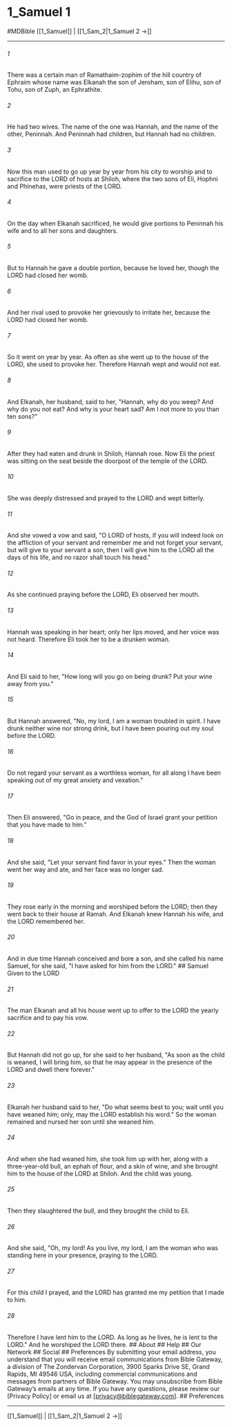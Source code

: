 # 1_Samuel 1
#MDBible
[[1_Samuel]] | [[1_Sam_2|1_Samuel 2 →]]

***






###### 1 


There was a certain man of Ramathaim-zophim of the hill country of Ephraim whose name was Elkanah the son of Jeroham, son of Elihu, son of Tohu, son of Zuph, an Ephrathite. 





###### 2 


He had two wives. The name of the one was Hannah, and the name of the other, Peninnah. And Peninnah had children, but Hannah had no children. 





###### 3 


Now this man used to go up year by year from his city to worship and to sacrifice to the LORD of hosts at Shiloh, where the two sons of Eli, Hophni and Phinehas, were priests of the LORD. 





###### 4 


On the day when Elkanah sacrificed, he would give portions to Peninnah his wife and to all her sons and daughters. 





###### 5 


But to Hannah he gave a double portion, because he loved her, though the LORD had closed her womb. 





###### 6 


And her rival used to provoke her grievously to irritate her, because the LORD had closed her womb. 





###### 7 


So it went on year by year. As often as she went up to the house of the LORD, she used to provoke her. Therefore Hannah wept and would not eat. 





###### 8 


And Elkanah, her husband, said to her, "Hannah, why do you weep? And why do you not eat? And why is your heart sad? Am I not more to you than ten sons?" 





###### 9 


After they had eaten and drunk in Shiloh, Hannah rose. Now Eli the priest was sitting on the seat beside the doorpost of the temple of the LORD. 





###### 10 


She was deeply distressed and prayed to the LORD and wept bitterly. 





###### 11 


And she vowed a vow and said, "O LORD of hosts, if you will indeed look on the affliction of your servant and remember me and not forget your servant, but will give to your servant a son, then I will give him to the LORD all the days of his life, and no razor shall touch his head." 





###### 12 


As she continued praying before the LORD, Eli observed her mouth. 





###### 13 


Hannah was speaking in her heart; only her lips moved, and her voice was not heard. Therefore Eli took her to be a drunken woman. 





###### 14 


And Eli said to her, "How long will you go on being drunk? Put your wine away from you." 





###### 15 


But Hannah answered, "No, my lord, I am a woman troubled in spirit. I have drunk neither wine nor strong drink, but I have been pouring out my soul before the LORD. 





###### 16 


Do not regard your servant as a worthless woman, for all along I have been speaking out of my great anxiety and vexation." 





###### 17 


Then Eli answered, "Go in peace, and the God of Israel grant your petition that you have made to him." 





###### 18 


And she said, "Let your servant find favor in your eyes." Then the woman went her way and ate, and her face was no longer sad. 





###### 19 


They rose early in the morning and worshiped before the LORD; then they went back to their house at Ramah. And Elkanah knew Hannah his wife, and the LORD remembered her. 





###### 20 


And in due time Hannah conceived and bore a son, and she called his name Samuel, for she said, "I have asked for him from the LORD." ## Samuel Given to the LORD 





###### 21 


The man Elkanah and all his house went up to offer to the LORD the yearly sacrifice and to pay his vow. 





###### 22 


But Hannah did not go up, for she said to her husband, "As soon as the child is weaned, I will bring him, so that he may appear in the presence of the LORD and dwell there forever." 





###### 23 


Elkanah her husband said to her, "Do what seems best to you; wait until you have weaned him; only, may the LORD establish his word." So the woman remained and nursed her son until she weaned him. 





###### 24 


And when she had weaned him, she took him up with her, along with a three-year-old bull, an ephah of flour, and a skin of wine, and she brought him to the house of the LORD at Shiloh. And the child was young. 





###### 25 


Then they slaughtered the bull, and they brought the child to Eli. 





###### 26 


And she said, "Oh, my lord! As you live, my lord, I am the woman who was standing here in your presence, praying to the LORD. 





###### 27 


For this child I prayed, and the LORD has granted me my petition that I made to him. 





###### 28 


Therefore I have lent him to the LORD. As long as he lives, he is lent to the LORD." And he worshiped the LORD there. ## About ## Help ## Our Network ## Social ## Preferences By submitting your email address, you understand that you will receive email communications from Bible Gateway, a division of The Zondervan Corporation, 3900 Sparks Drive SE, Grand Rapids, MI 49546 USA, including commercial communications and messages from partners of Bible Gateway. You may unsubscribe from Bible Gateway&rsquo;s emails at any time. If you have any questions, please review our [Privacy Policy] or email us at [privacy@biblegateway.com]. ## Preferences

***

[[1_Samuel]] | [[1_Sam_2|1_Samuel 2 →]]
